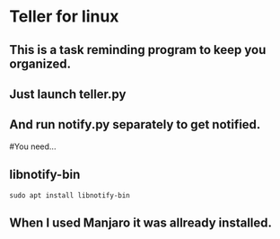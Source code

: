 # Teller for linux

## This is a task reminding program to keep you organized.

## Just launch teller.py

## And run notify.py separately to get notified.

#You need...

## libnotify-bin

```
sudo apt install libnotify-bin
```

## When I used Manjaro it was allready installed.
